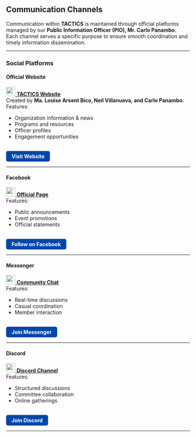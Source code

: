 ## Communication Channels  

Communication within **TACTICS** is maintained through official platforms managed by our **Public Information Officer (PIO), Mr. Carlo Panambo**.  
Each channel serves a specific purpose to ensure smooth coordination and timely information dissemination.

---

### Social Platforms  

#### Official Website  
[<img src="https://res.cloudinary.com/djcpb6rcr/image/upload/v1753185149/strapi-uploads/tactics_815b5f7e7a.svg" width="25"> **TACTICS Website**](https://www.facebook.com/adnutactics)  
Created by **Ma. Louise Arsent Bico, Neil Villanueva, and Carlo Panambo**. 
Features:  
- Organization information & news  
- Programs and resources  
- Officer profiles  
- Engagement opportunities  
<br>
<a href="https://www.facebook.com/adnutactics" style="display:inline-block; text-decoration:none; background-color:#0047AB; color:white; padding:6px 15px; border-radius:5px; font-weight:bold;">Visit Website</a>

---

#### Facebook  
[<img src="https://upload.wikimedia.org/wikipedia/commons/thumb/b/b9/2023_Facebook_icon.svg/600px-2023_Facebook_icon.svg.png" width="25"> **Official Page**](https://www.facebook.com/adnutactics)  
Features:  
- Public announcements  
- Event promotions  
- Official statements  
<br>
<a href="https://www.facebook.com/adnutactics" style="display:inline-block; text-decoration:none; background-color:#0047AB; color:white; padding:6px 15px; border-radius:5px; font-weight:bold;">Follow on Facebook</a>

---

#### Messenger  
[<img src="https://upload.wikimedia.org/wikipedia/commons/thumb/b/be/Facebook_Messenger_logo_2020.svg/768px-Facebook_Messenger_logo_2020.svg.png" width="25"> **Community Chat**](https://m.me/ch/Aba4mjBmedCz45G1/)  
Features:  
- Real-time discussions  
- Casual coordination  
- Member interaction  
<br>
<a href="https://m.me/ch/Aba4mjBmedCz45G1/" style="display:inline-block; text-decoration:none; background-color:#0047AB; color:white; padding:6px 15px; border-radius:5px; font-weight:bold;">Join Messenger</a>

---

#### Discord  
[<img src="https://static.vecteezy.com/system/resources/previews/023/986/880/non_2x/discord-logo-discord-logo-transparent-discord-icon-transparent-free-free-png.png" width="25"> **Discord Channel**](https://discord.com/invite/ySVcVCssUN)  
Features:  
- Structured discussions  
- Committee collaboration  
- Online gatherings  
<br>
<a href="https://discord.com/invite/ySVcVCssUN" style="display:inline-block; text-decoration:none; background-color:#0047AB; color:white; padding:6px 15px; border-radius:5px; font-weight:bold;">Join Discord</a>

---

